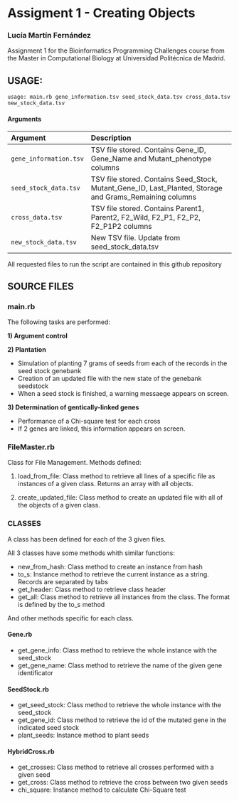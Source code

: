# Assigment 1 - Creating Objects

### Lucía Martín Fernández

Assignment 1 for the Bioinformatics Programming Challenges course from the Master in Computational Biology at Universidad Politécnica de Madrid.

## USAGE:

`usage: main.rb gene_information.tsv seed_stock_data.tsv cross_data.tsv new_stock_data.tsv`

#### Arguments

| **Argument**                           | **Description**                                                                                                 |                                                   
|:----------------------------------------|:----------------------------------------------------------------------------------------------------------------|
|`gene_information.tsv`                                |  TSV file stored. Contains Gene_ID, Gene_Name and Mutant_phenotype columns                                            |                  
|`seed_stock_data.tsv`                                  | TSV file stored. Contains Seed_Stock, Mutant_Gene_ID, Last_Planted, Storage and Grams_Remaining columns                   |
|`cross_data.tsv`                                |  TSV file stored. Contains Parent1, Parent2, F2_Wild, F2_P1, F2_P2, F2_P1P2 columns                                            |                  
|`new_stock_data.tsv`                                  | New TSV file. Update from seed_stock_data.tsv                    |                                                               

All requested files to run the script are contained in this github repository

## SOURCE FILES

### main.rb

The following tasks are performed:

**1) Argument control**

**2) Plantation**
-   Simulation of planting 7 grams of seeds from each of the records in the seed stock genebank
-   Creation of an updated file with the new state of the genebank seedstock
-   When a seed stock is finished, a warning messaege appears on screen.

**3) Determination of gentically-linked genes**
-   Performance of a Chi-square test for each cross
-   If 2 genes are linked, this information appears on screen.

### FileMaster.rb

Class for File Management. Methods defined:

1) load_from_file: Class method to retrieve all lines of a specific file as instances of a given class. Returns an array with all objects.

2) create_updated_file: Class method to create an updated file with all of the objects of a given class.


### CLASSES  

A class has been defined for each of the 3 given files.

All 3 classes have some methods whith similar functions:

- new_from_hash: Class method to create an instance from hash
- to_s: Instance method to retrieve the current instance as a string. Records are separated by tabs
- get_header: Class method to retrieve class header
- get_all: Class method to retrieve all instances from the class. The format is defined by the to_s method

And other methods specific for each class.

#### Gene.rb

- get_gene_info: Class method to retrieve the whole instance with the seed_stock
- get_gene_name: Class method to retrieve the name of the given gene identificator

#### SeedStock.rb

- get_seed_stock: Class method to retrieve the whole instance with the seed_stock
- get_gene_id: Class method to retrieve the id of the mutated gene in the indicated seed stock
- plant_seeds: Instance method to plant seeds

#### HybridCross.rb

- get_crosses: Class method to retrieve all crosses performed with a given seed
- get_cross: Class method to retrieve the cross between two given seeds
- chi_square: Instance method to calculate Chi-Square test